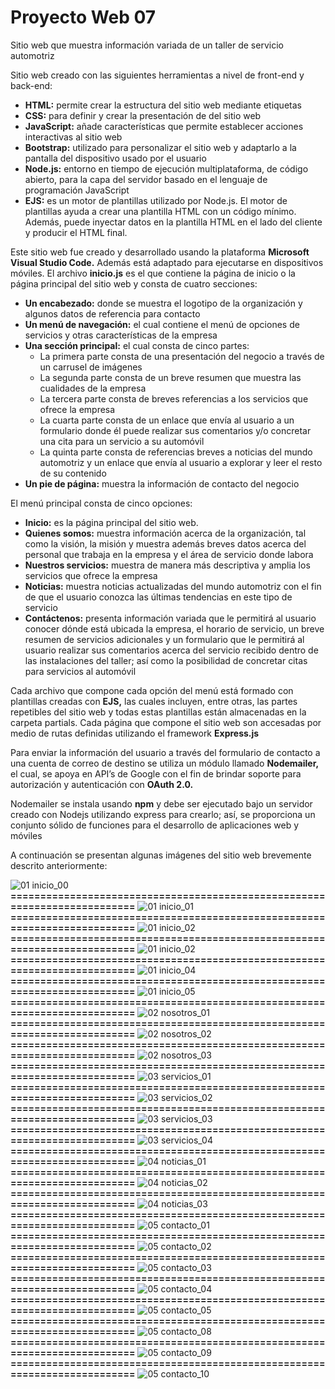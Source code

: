 # Proyecto Web 07
Sitio web que muestra información variada de un taller de servicio automotriz

Sitio web creado con las siguientes herramientas a nivel de front-end y back-end:

- **HTML:** permite crear la estructura del sitio web mediante etiquetas
- **CSS:** para definir y crear la presentación de del sitio web
- **JavaScript:** añade características que permite establecer acciones interactivas al sitio web
- **Bootstrap:** utilizado para personalizar el sitio web y adaptarlo a la pantalla del dispositivo usado por el usuario
- **Node.js:** entorno en tiempo de ejecución multiplataforma, de código abierto, para la capa del servidor basado en el lenguaje de programación JavaScript
- **EJS:** es un motor de plantillas utilizado por Node.js. El motor de plantillas ayuda a crear una plantilla HTML con un código mínimo. Además, puede inyectar datos en la plantilla HTML en el lado del cliente y producir el HTML final.

Este sitio web fue creado y desarrollado usando la plataforma **Microsoft Visual Studio Code.** Además está adaptado para ejecutarse en dispositivos móviles.
El archivo **inicio.js** es el que contiene la página de inicio o la página principal del sitio web y consta de cuatro secciones:

- **Un encabezado:** donde se muestra el logotipo de la organización y algunos datos de referencia para contacto
- **Un menú de navegación:** el cual contiene el menú de opciones de servicios y otras características de la empresa
- **Una sección principal:** el cual consta de cinco partes:
    - La primera parte consta de una presentación del negocio a través de un carrusel de imágenes
    - La segunda parte consta de un breve resumen que muestra las cualidades de la empresa
    - La tercera parte consta de breves referencias a los servicios que ofrece la empresa
    - La cuarta parte consta de un enlace que envía al usuario a un formulario donde él puede realizar sus comentarios y/o concretar una cita para un servicio a su automóvil
    - La quinta parte consta de referencias breves a noticias del mundo automotriz y un enlace que envía al usuario a explorar y leer el resto de su contenido
- **Un pie de página:** muestra la información de contacto del negocio

El menú principal consta de cinco opciones:

- **Inicio:** es la página principal del sitio web.
- **Quienes somos:** muestra información acerca de la organización, tal como la visión, la misión y muestra además breves datos acerca del personal que trabaja en la empresa y el área de servicio donde labora
- **Nuestros servicios:** muestra de manera más descriptiva y amplia los servicios que ofrece la empresa
- **Noticias:** muestra noticias actualizadas del mundo automotriz con el fin de que el usuario conozca las últimas tendencias en este tipo de servicio
- **Contáctenos:** presenta información variada que le permitirá al usuario conocer dónde está ubicada la empresa, el horario de servicio, un breve resumen de servicios adicionales y un formulario que le permitirá al usuario realizar sus comentarios acerca del servicio recibido dentro de las instalaciones del taller; así como la posibilidad de concretar citas para servicios al automóvil

Cada archivo que compone cada opción del menú está formado con plantillas creadas con **EJS,** las cuales incluyen, entre otras, las partes repetibles del sitio web y todas estas plantillas están almacenadas en la carpeta partials. Cada página que compone el sitio web son accesadas por medio de rutas definidas utilizando el framework **Express.js**

Para enviar la información del usuario a través del formulario de contacto a una cuenta de correo de destino se utiliza un módulo llamado **Nodemailer,** el cual, se apoya en API’s de Google con el fin de brindar soporte para autorización y autenticación con **OAuth 2.0.**

Nodemailer se instala usando **npm** y debe ser ejecutado bajo un servidor creado con Nodejs utilizando express para crearlo; así, se proporciona un conjunto sólido de funciones para el desarrollo de aplicaciones web y móviles

A continuación se presentan algunas imágenes del sitio web brevemente descrito anteriormente:

![01  inicio_00](https://github.com/user-attachments/assets/332bb4ea-7cd0-47ef-8d84-77a8afdc2837)
**==========================================================================**
![01  inicio_01](https://github.com/user-attachments/assets/4531183a-ca2a-4036-93c7-987fc7846955)
**==========================================================================**
![01  inicio_02](https://github.com/user-attachments/assets/47835699-d508-40b7-9b48-911352a28cd6)
**==========================================================================**
![01  inicio_02](https://github.com/user-attachments/assets/688ef042-67dc-4c55-97d3-0082715143aa)
**==========================================================================**
![01  inicio_04](https://github.com/user-attachments/assets/3ed55134-3e8c-4b36-8bbc-f65277f92c0f)
**==========================================================================**
![01  inicio_05](https://github.com/user-attachments/assets/54e0fb01-1870-4ba7-9ca3-7557dd22f569)
**==========================================================================**
![02  nosotros_01](https://github.com/user-attachments/assets/e69159d4-44cf-4c4a-b78d-26d48f8ebadb)
**==========================================================================**
![02  nosotros_02](https://github.com/user-attachments/assets/d6e9336e-eca6-433d-a235-d90d34bce997)
**==========================================================================**
![02  nosotros_03](https://github.com/user-attachments/assets/42bda2f3-0de4-4d45-99db-8545e69e19ed)
**==========================================================================**
![03  servicios_01](https://github.com/user-attachments/assets/ae170947-df8f-49a1-a8ad-fc7612b6f102)
**==========================================================================**
![03  servicios_02](https://github.com/user-attachments/assets/222e1e87-4212-4d00-873e-40416def7e49)
**==========================================================================**
![03  servicios_03](https://github.com/user-attachments/assets/16417cd5-eba2-41a0-a4d7-98e95128d6a2)
**==========================================================================**
![03  servicios_04](https://github.com/user-attachments/assets/d9d92955-41ff-4ce0-9cc7-a7dc27b9ad36)
**==========================================================================**
![04  noticias_01](https://github.com/user-attachments/assets/7f310466-ab48-4be4-bdc0-3194d600b5ae)
**==========================================================================**
![04  noticias_02](https://github.com/user-attachments/assets/632895cf-9531-49cb-b36b-7ec07ef61fca)
**==========================================================================**
![04  noticias_03](https://github.com/user-attachments/assets/dea13fc6-5a39-4894-ba63-894c1096896d)
**==========================================================================**
![05  contacto_01](https://github.com/user-attachments/assets/21df9cf7-b56e-49a7-83c0-89912bbfde78)
**==========================================================================**
![05  contacto_02](https://github.com/user-attachments/assets/dd645ed4-fa2a-4fb2-b032-5828d512a048)
**==========================================================================**
![05  contacto_03](https://github.com/user-attachments/assets/085ff172-d594-4f74-8348-138a4524f743)
**==========================================================================**
![05  contacto_04](https://github.com/user-attachments/assets/d6507bbe-37e5-4a72-bfa8-5022c701921d)
**==========================================================================**
![05  contacto_05](https://github.com/user-attachments/assets/70ab9284-4aa0-4299-885d-d776dc3683c1)
**==========================================================================**
![05  contacto_08](https://github.com/user-attachments/assets/33a0a5de-84ef-462f-a6af-db80631e2917)
**==========================================================================**
![05  contacto_09](https://github.com/user-attachments/assets/dd5bf5b0-23c6-45c9-889a-24e063a1c752)
**==========================================================================**
![05  contacto_10](https://github.com/user-attachments/assets/8b875cd0-3592-42a0-93bf-b188e0dbcd66)

